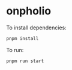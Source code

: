# onpholio

To install dependencies:

```bash
pnpm install
```

To run:

```bash
pnpm run start
```
